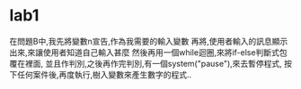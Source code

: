 # lab1
在問題B中,我先將變數n宣告,作為我需要的輸入變數
再將,使用者輸入的訊息顯示出來,來讓使用者知道自己輸入甚麼
然後再用一個while迴圈,來將if-else判斷式包覆在裡面,
並且作判別,之後再作完判別,有一個system("pause"),來去暫停程式,
按下任何案件後,再度執行,樹入變數來產生數字的程式..

